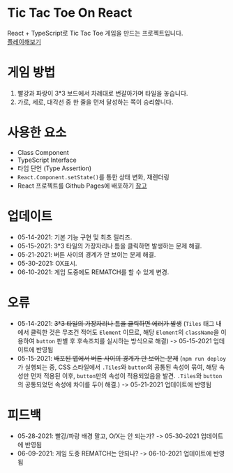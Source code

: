 # Tic Tac Toe On React
React + TypeScript로 Tic Tac Toe 게임을 만드는 프로젝트입니다.   
[플레이해보기](https://kuman514.github.io/tictactoe-react/)

# 게임 방법
1. 빨강과 파랑이 3*3 보드에서 차례대로 번갈아가며 타일을 놓습니다.
2. 가로, 세로, 대각선 중 한 줄을 먼저 달성하는 쪽이 승리합니다.

# 사용한 요소
- Class Component
- TypeScript Interface
- 타입 단언 (Type Assertion)
- `React.Component.setState()`를 통한 상태 변화, 재렌더링
- React 프로젝트를 Github Pages에 배포하기 [참고](https://velog.io/@byjihye/react-github-pages)

# 업데이트
- 05-14-2021: 기본 기능 구현 및 최초 릴리즈.
- 05-15-2021: 3*3 타일의 가장자리나 틈을 클릭하면 발생하는 문제 해결.
- 05-21-2021: 버튼 사이의 경계가 안 보이는 문제 해결.
- 05-30-2021: OX표시.
- 06-10-2021: 게임 도중에도 REMATCH를 할 수 있게 변경.

# 오류
- 05-14-2021: ~~3*3 타일의 가장자리나 틈을 클릭하면 에러가 발생~~ (`Tiles` 태그 내에서 클릭한 것은 무조건 적어도 `Element` 이므로, 해당 `Element`의 `className`을 이용하여 `button` 판별 후 후속조치를 실시하는 방식으로 해결) -> 05-15-2021 업데이트에 반영됨
- 05-15-2021: ~~배포된 앱에서 버튼 사이의 경계가 안 보이는 문제~~ (`npm run deploy`가 실행되는 중, CSS 스타일에서 `.Tiles`와 `button`의 공통된 속성이 묶여, 해당 속성만 먼저 적용된 이후, `button`만의 속성이 적용되었음을 발견. `.Tiles`와 `button`의 공통되었던 속성에 차이를 두어 해결.) -> 05-21-2021 업데이트에 반영됨

# 피드백
- 05-28-2021: 빨강/파랑 배경 말고, O/X는 안 되는가? -> 05-30-2021 업데이트에 반영됨
- 06-09-2021: 게임 도중 REMATCH는 안되나? -> 06-10-2021 업데이트에 반영됨